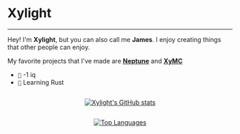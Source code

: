 # Xylight
---
Hey! I'm **Xylight**, but you can also call me **James**. I enjoy creating things that other people can enjoy.

My favorite projects that I've made are [**Neptune**](https://github.com/Xyphyn/Neptune) and [**XyMC**](a "Source code not public since that's against Minecraft's EULA.")

- `🧠` -1 iq
- `🌱` Learning Rust

<div style="display:grid; place-items:center;">

[![Xylight's GitHub stats](https://github-readme-stats.vercel.app/api?username=Xyphyn&show_icons=true&theme=dracula&bg_color=1b2430&title_color=c308ff&hide_border=true)](https://github.com/anuraghazra/github-readme-stats)

[![Top Languages](https://github-readme-stats.vercel.app/api/top-langs/?username=Xyphyn&show_icons=true)](https://github.com/anuraghazra/github-readme-stats)

</div>
